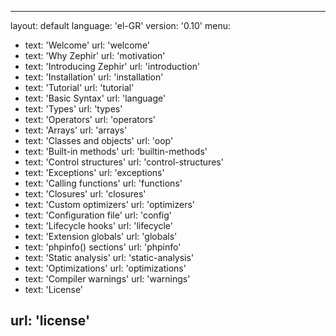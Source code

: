 * * *

layout: default language: 'el-GR' version: '0.10' menu:

- text: 'Welcome' url: 'welcome'
- text: 'Why Zephir' url: 'motivation'
- text: 'Introducing Zephir' url: 'introduction'
- text: 'Installation' url: 'installation'
- text: 'Tutorial' url: 'tutorial'
- text: 'Basic Syntax' url: 'language'
- text: 'Types' url: 'types'
- text: 'Operators' url: 'operators'
- text: 'Arrays' url: 'arrays'
- text: 'Classes and objects' url: 'oop'
- text: 'Built-in methods' url: 'builtin-methods'
- text: 'Control structures' url: 'control-structures'
- text: 'Exceptions' url: 'exceptions'
- text: 'Calling functions' url: 'functions'
- text: 'Closures' url: 'closures'
- text: 'Custom optimizers' url: 'optimizers'
- text: 'Configuration file' url: 'config'
- text: 'Lifecycle hooks' url: 'lifecycle'
- text: 'Extension globals' url: 'globals'
- text: 'phpinfo() sections' url: 'phpinfo'
- text: 'Static analysis' url: 'static-analysis'
- text: 'Optimizations' url: 'optimizations'
- text: 'Compiler warnings' url: 'warnings'
- text: 'License'

## url: 'license'